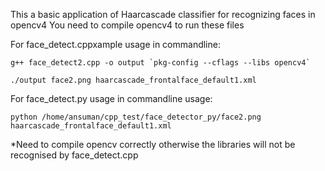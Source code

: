 This a basic application of Haarcascade classifier for recognizing faces in opencv4
You need to compile opencv4 to run these files



For face_detect.cppxample usage in commandline:

	g++ face_detect2.cpp -o output `pkg-config --cflags --libs opencv4`
	
	./output face2.png haarcascade_frontalface_default1.xml
	
For face_detect.py usage in commandline usage:

	python /home/ansuman/cpp_test/face_detector_py/face2.png haarcascade_frontalface_default1.xml

*Need to compile opencv correctly otherwise the libraries will not be recognised by face_detect.cpp	

